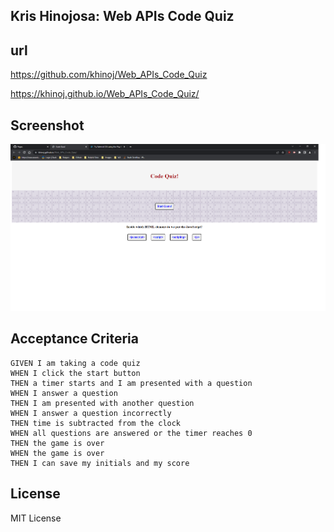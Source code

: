 ## Kris Hinojosa: Web APIs Code Quiz


## url

https://github.com/khinoj/Web_APIs_Code_Quiz

https://khinoj.github.io/Web_APIs_Code_Quiz/


## Screenshot

![](./assets/images/web_quiz_image.png)

## Acceptance Criteria

```
GIVEN I am taking a code quiz
WHEN I click the start button
THEN a timer starts and I am presented with a question
WHEN I answer a question
THEN I am presented with another question
WHEN I answer a question incorrectly
THEN time is subtracted from the clock
WHEN all questions are answered or the timer reaches 0
THEN the game is over
WHEN the game is over
THEN I can save my initials and my score
```

## License

MIT License
